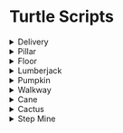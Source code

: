 # Turtle Scripts

<details>
<summary>Delivery</summary>

**Edit for each turtle based on its delivery route.**

This script is not pulled during the setup as it always needs to be modified for a particular task.

```
github get turtle/delivery <name of task>
```

```
> delivery
```

Collects cargo from one chest and delivers it to another.

Start the turtle next to the inventory it will be taking from.

---
</details>

<details>
<summary>Pillar</summary>

```
> pillar <height>
```
Builds a 1 block pillar to the specified height.

#### Setup
- Place the turtle on the ground. Pillar will be built directly in front of it.
- Place the building material into the selected inv slot.

#### Improvements
- When a stack of materials is depleted, move to the next stack.
- If no height is given. Go until it either runs out of materials or hits something above it.
- Use the `floor()` function to go back down instead of counting.

---
</details>

<details>
<summary>Floor</summary>

```
> floor <x> <y>
```
Builds a floor. The turtle will place blocks below it.

Start at the near-right corner of the floor.

Args:
- Floor Depth
- Floor Width

#### Setup
- Ensure there are no obstructions where the floor will go or one block above.
- Place the turtle above the near-right corner of where the floor will go.
- Place the floor material in inv slot 1.

---
</details>

<details>
<summary>Lumberjack</summary>

```
> lumberjack
```

#### Setup
- Place the turtle on the floor.
- Place a chest directly behind it.
- Place saplings in inv slot 1.
- Ensure that the space in front of the turtle can be planted in.

#### Improvements
- Cut down trees in front and either side of the turtle.
- Collect saplings from a chest and plant them. Put the logs back into that chest.

---
</details>
<details>
<summary>Pumpkin</summary>
```
> pumpkin
```

#### Setup
- Put the pumpkins in a long row and on each end, place a block of cobble.
- On top of one of the cobble, place a chest.
- Place the turtle on top of pumpkins next to, and facing the chest.

#### Improvements
- Harvest from two rows.

---
</details>
<details>
<summary>Walkway</summary>

```
> walkway <length>
```
Digs out a walkway two blocks high by one block wide. Also places blocks for the floor if needed.

#### Setup
- Place the turtle facing the direction the tunnel will be at floor level.
- Place some floor blocks in slot 1.

#### Improvements
- Protect against gravel and sand falling down.

---
</details>
<details>
<summary>Cane</summary>

```
> cane
```
Harvests a row of sugar cane.

#### Setup
- Place a single line of cane.
- Place a stack of three cobblestone at one end of the row.
- Place a chest on the floor at the other end of the cane row.
- Place the turtle on top of the chest. Facing towards the row of cane.

#### Improvements
- Stop detecting the chest and instead, detect a block behind the chest. So it can be any inventory.

---
</details>
<details>
<summary>Cactus</summary>

```
> cactus
```
Harvests cactus.

#### Setup
- Place a row of cactus then a row of nothing then a symmetrical row of cactus.
- Place a chest at the end of the rows in the center row. The chest should be on the same level as the lowest cactus block.
- Place the turtle above the chest, facing into the rows.
- Place a 3 high stack of cobblestone at the end of the rows in the center row.

---
</details>
<details>
<summary>Step Mine</summary>

```
stepmine
```
Mines down diagonally and places steps as it goes.

- v0.2 - When it runs out of steps and mines something else into slot 1, it will place that down again...

#### Setup
- Place the turtle facing the direction you want it to mine.
- Place stair blocks into slot 1.
---
